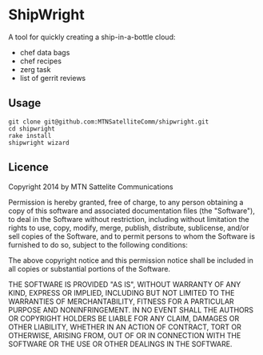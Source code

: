 # ShipWright

A tool for quickly creating a ship-in-a-bottle cloud:

* chef data bags
* chef recipes
* zerg task
* list of gerrit reviews

## Usage
```
git clone git@github.com:MTNSatelliteComm/shipwright.git
cd shipwright
rake install
shipwright wizard
```

## Licence

Copyright 2014 by MTN Sattelite Communications

Permission is hereby granted, free of charge, to any person obtaining a copy
of this software and associated documentation files (the "Software"), to
deal in the Software without restriction, including without limitation the
rights to use, copy, modify, merge, publish, distribute, sublicense, and/or
sell copies of the Software, and to permit persons to whom the Software is
furnished to do so, subject to the following conditions:

The above copyright notice and this permission notice shall be included in
all copies or substantial portions of the Software.

THE SOFTWARE IS PROVIDED "AS IS", WITHOUT WARRANTY OF ANY KIND, EXPRESS OR
IMPLIED, INCLUDING BUT NOT LIMITED TO THE WARRANTIES OF MERCHANTABILITY,
FITNESS FOR A PARTICULAR PURPOSE AND NONINFRINGEMENT. IN NO EVENT SHALL THE
AUTHORS OR COPYRIGHT HOLDERS BE LIABLE FOR ANY CLAIM, DAMAGES OR OTHER
LIABILITY, WHETHER IN AN ACTION OF CONTRACT, TORT OR OTHERWISE, ARISING
FROM, OUT OF OR IN CONNECTION WITH THE SOFTWARE OR THE USE OR OTHER DEALINGS
IN THE SOFTWARE.
